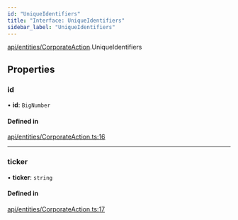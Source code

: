 ```yaml
---
id: "UniqueIdentifiers"
title: "Interface: UniqueIdentifiers"
sidebar_label: "UniqueIdentifiers"
---
```


[api/entities/CorporateAction](../../../../../modules/API/Entities/CorporateAction/CorporateAction.md).UniqueIdentifiers

## Properties

### id

• **id**: `BigNumber`

#### Defined in

[api/entities/CorporateAction.ts:16](https://github.com/PolymeshAssociation/polymesh-sdk/blob/adcc38781/src/api/entities/CorporateAction.ts#L16)

___

### ticker

• **ticker**: `string`

#### Defined in

[api/entities/CorporateAction.ts:17](https://github.com/PolymeshAssociation/polymesh-sdk/blob/adcc38781/src/api/entities/CorporateAction.ts#L17)
